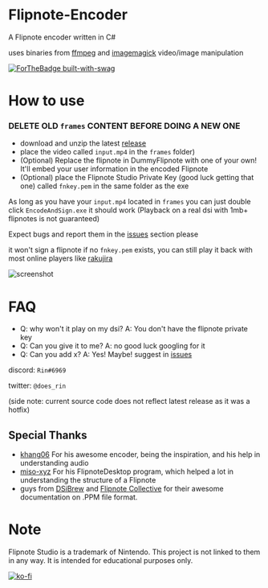 # Flipnote-Encoder

A Flipnote encoder written in C#

uses binaries from [ffmpeg](https://ffmpeg.org) and [imagemagick](https://imagemagick.org/index.php) video/image manipulation

[![ForTheBadge built-with-swag](http://ForTheBadge.com/images/badges/built-with-swag.svg)](https://github.com/RinLovesYou) 

# How to use
### DELETE OLD `frames` CONTENT BEFORE DOING A NEW ONE
* download and unzip the latest [release](https://github.com/RinLovesYou/Flipnote-Encoder/releases) 
* place the video called `input.mp4` in the `frames` folder)
* (Optional) Replace the flipnote in DummyFlipnote with one of your own! It'll embed your user information in the encoded Flipnote
* (Optional) place the Flipnote Studio Private Key (good luck getting that one) called `fnkey.pem` in the same folder as the exe

As long as you have your `input.mp4` located in `frames` you can just double click `EncodeAndSign.exe` it should work (Playback on a real dsi with 1mb+ flipnotes is not guaranteed)

Expect bugs and report them in the [issues](https://github.com/RinLovesYou/Flipnote-Encoder/issues) section please

it won't sign a flipnote if no `fnkey.pem` exists, you can still play it back with most online players like [rakujira](https://flipnote.rakujira.jp)

![screenshot](https://media.discordapp.net/attachments/738116823035150356/812439551930007582/unknown.png)

# FAQ
* Q: why won't it play on my dsi? A: You don't have the flipnote private key
* Q: Can you give it to me? A: no good luck googling for it
* Q: Can you add x? A: Yes! Maybe! suggest in [issues](https://github.com/RinLovesYou/Flipnote-Signer/issues)

discord: `Rin#6969`

twitter: `@does_rin`

(side note: current source code does not reflect latest release as it was a hotfix)

## Special Thanks
* [khang06](https://github.com/khang06) For his awesome encoder, being the inspiration, and his help in understanding audio
* [miso-xyz](https://github.com/miso-xyz) For his FlipnoteDesktop program, which helped a lot in understanding the structure of a Flipnote
* guys from [DSiBrew](https://dsibrew.org/wiki/Main_Page) and [Flipnote Collective](https://github.com/Flipnote-Collective) for their awesome documentation on .PPM file format.

# Note
Flipnote Studio is a trademark of Nintendo. This project is not linked to them in any way. It is intended for educational purposes only.

[![ko-fi](https://www.ko-fi.com/img/githubbutton_sm.svg)](https://ko-fi.com/K3K61YCS7)
